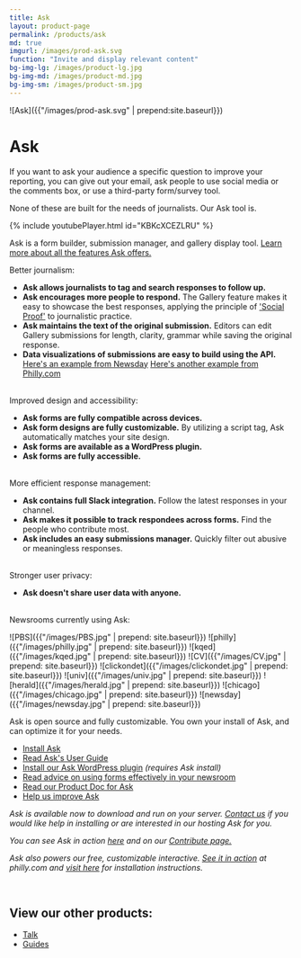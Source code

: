 ```yaml
---
title: Ask
layout: product-page
permalink: /products/ask
md: true
imgurl: /images/prod-ask.svg
function: "Invite and display relevant content"
bg-img-lg: /images/product-lg.jpg
bg-img-md: /images/product-md.jpg
bg-img-sm: /images/product-sm.jpg
---
```


![Ask]({{"/images/prod-ask.svg" | prepend:site.baseurl}})

# Ask 

If you want to ask your audience a specific question to improve your reporting, you can give out your email, ask people to use social media or the comments box, or use a third-party form/survey tool.

None of these are built for the needs of journalists. Our Ask tool is. 

{% include youtubePlayer.html id="KBKcXCEZLRU" %}		

Ask is a form builder, submission manager, and gallery display tool. 
[Learn more about all the features Ask offers.](https://docs.coralproject.net/products/askuserguide/)

Better journalism: 
* **Ask allows journalists to tag and search responses to follow up.**<br/>
* **Ask encourages more people to respond.** The Gallery feature makes it easy to showcase the best responses, applying the principle of ['Social Proof'](https://en.wikipedia.org/wiki/Social_proof) to journalistic practice.
* **Ask maintains the text of the original submission.** Editors can edit Gallery submissions for length, clarity, grammar while saving the original response.<br/>
* **Data visualizations of submissions are easy to build using the API.** [Here's an example from Newsday](http://projects.newsday.com/opinion/donald-trumps-progress-report/) [Here's another example from Philly.com](http://www.philly.com/philly/news/politics/400537181.html)<br/><br/>

Improved design and accessibility:
* **Ask forms are fully compatible across devices.**
* **Ask form designs are fully customizable.** By utilizing a script tag, Ask automatically matches your site design.
* **Ask forms are available as a WordPress plugin.**
* **Ask forms are fully accessible.**<br/><br/>

More efficient response management:
* **Ask contains full Slack integration.** Follow the latest responses in your channel.
* **Ask makes it possible to track respondees across forms.** Find the people who contribute most.
* **Ask includes an easy submissions manager.** Quickly filter out abusive or meaningless responses.<br/><br/>

Stronger user privacy: 
* **Ask doesn't share user data with anyone.**  <br/><br/>

Newsrooms currently using Ask:

![PBS]({{"/images/PBS.jpg" | prepend: site.baseurl}}) ![philly]({{"/images/philly.jpg" | prepend: site.baseurl}}) ![kqed]({{"/images/kqed.jpg" | prepend: site.baseurl}}) ![CV]({{"/images/CV.jpg" | prepend: site.baseurl}}) ![clickondet]({{"/images/clickondet.jpg" | prepend: site.baseurl}}) 
![univ]({{"/images/univ.jpg" | prepend: site.baseurl}}) ![herald]({{"/images/herald.jpg" | prepend: site.baseurl}}) ![chicago]({{"/images/chicago.jpg" | prepend: site.baseurl}}) ![newsday]({{"/images/newsday.jpg" | prepend: site.baseurl}})

Ask is open source and fully customizable. You own your install of Ask, and can optimize it for your needs.

* [Install Ask](https://docs.coralproject.net/products/ask/)
* [Read Ask's User Guide](https://docs.coralproject.net/products/askuserguide/)
* [Install our Ask WordPress plugin](https://github.com/coralproject/ask-wp-plugin) _(requires Ask install)_
* [Read advice on using forms effectively in your newsroom](https://blog.coralproject.net/forms-audience-engagement/)
* [Read our Product Doc for Ask](https://blog.coralproject.net/product-ask/)
* [Help us improve Ask](/contribute.html#help-us-improve-ask)

*Ask is available now to download and run on your server. [Contact us](mailto:jeff@mozillafoundation.org) if you would like help in installing or are interested in our hosting Ask for you.*

*You can see Ask in action [here](https://www.youtube.com/watch?v=KBKcXCEZLRU) and on our [Contribute page.](/contribute.html#other-ideas-and-bug-reports)* 

*Ask also powers our free, customizable interactive. [See it in action](http://www.philly.com/philly/news/politics/400537181.html) at philly.com and [visit here](https://github.com/bocoup/coral-ask-election-2016/) for installation instructions.*
<br />


&nbsp; 
&nbsp; 

## View our other products:
* [Talk](/products/talk.html)
* [Guides](/products/guides.html)
